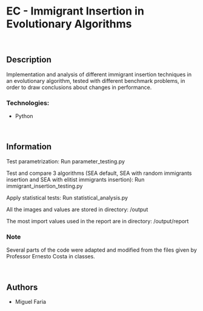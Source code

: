 # EC - Immigrant Insertion in Evolutionary Algorithms

<br>

## Description
Implementation and analysis of different immigrant insertion techniques in an evolutionary algorithm, tested with different benchmark problems, in order to draw conclusions about changes in performance.

### Technologies:
- Python

<br>

## Information

Test parametrization: Run parameter_testing.py

Test and compare 3 algorithms (SEA default, SEA with random immigrants insertion and SEA with elitist immigrants insertion): Run immigrant_insertion_testing.py

Apply statistical tests: Run statistical_analysis.py

All the images and values are stored in directory: /output

The most import values used in the report are in directory: /output/report

### Note
Several parts of the code were adapted and modified from the files given by Professor Ernesto Costa in classes.

<br>

## Authors
- Miguel Faria
